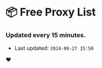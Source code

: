 # :package: Free Proxy List
### Updated every 15 minutes.

- Last updated: `2024-09-27 15:50`

:heart:
